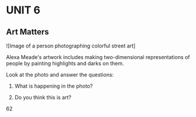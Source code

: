 # UNIT 6

## Art Matters

![Image of a person photographing colorful street art]

Alexa Meade's artwork
includes making
two-dimensional
representations of
people by painting
highlights and darks
on them.

Look at the photo and
answer the questions:

1. What is happening in the
   photo?

2. Do you think this is art?

62